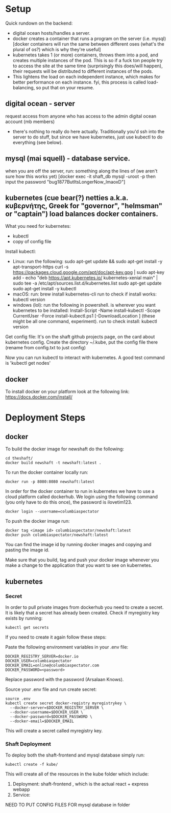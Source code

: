 # Setup

Quick rundown on the backend:
- digital ocean hosts/handles a server.
- docker creates a container that runs a program on the server (i.e. mysql) [docker containers will run the same between different oses (what's the plural of os?) which is why they're useful]
- kubernetes takes 1 (or more) containers, throws them into a pod, and creates multiple instances of the pod. This is so if a fuck ton people try to access the site at the same time (surprisingly this does/will happen), their requests will be distributed to different instances of the pods. 
- This lightens the load on each independent instance, which makes for better performance on each instance. fyi, this process is called load-balancing, so put that on your resume.


## digital ocean - server

request access from anyone who has access to the admin digital ocean account (mb members)
 - there's nothing to really do here actually. Traditionally you'd ssh into the server to do stuff, but since we have kubernetes, just use kubectl to do everything (see below).


## mysql (mai squell) - database service.

when you are off the server, run:
something along the lines of (we aren't sure how this works yet)
[docker exec -it shaft_db mysql -uroot -p
then input the password "bug1877ButItsLongerNow_lmaoxD"]


## kubernetes (cue bear(?) netties a.k.a. κυβερνήτης, Greek for "governor", "helmsman" or "captain") load balances docker containers.  

What you need for kubernetes:
- kubectl
- copy of config file

Install kubectl:
- Linux: 
    run the following:
        sudo apt-get update && sudo apt-get install -y apt-transport-https
        curl -s https://packages.cloud.google.com/apt/doc/apt-key.gpg | sudo apt-key add -
        echo "deb https://apt.kubernetes.io/ kubernetes-xenial main" | sudo tee -a /etc/apt/sources.list.d/kubernetes.list
        sudo apt-get update
        sudo apt-get install -y kubectl
- macOS:
    run: 
        brew install kubernetes-cli
    run to check if install works: 
        kubectl version
- windows (lol):
    run the following in powershell. <path> is wherever you want kubernetes to be installed:
        Install-Script -Name install-kubectl -Scope CurrentUser -Force 
        install-kubectl.ps1 [-DownloadLocation <path>] (these might be all one command, experiment).
    run to check install:
        kubectl version

Get config file:
    It's on the shaft github projects page, on the card about kubernetes config.
    Create the directory ~/.kube, put the config file there (rename from config.txt to just config)

Now you can run kubectl <command> to interact with kubernetes.
A good test command is 'kubectl get nodes'

## docker 

To install docker on your platform look at the following link: https://docs.docker.com/install/

# Deployment Steps

## docker 


To build the docker image for newshaft do the following:

```
cd theshaft/
docker build newshaft -t newshaft:latest .
```

To run the docker container locally run:

```
docker run -p 8080:8080 newshaft:latest
```

In order for the docker container to run in kubernetes we have to use a cloud platform called dockerhub.
We login using the following command (you only have to do this once), the password is ilovetim123.

```
docker login --username=columbiaspectator
```

To push the docker image run:

```
docker tag <image id> columbiaspectator/newshaft:latest
docker push columbiaspectator/newshaft:latest
```

You can find the image id by running docker images and copying and pasting the image id.

Make sure that you build, tag and push your docker image whenever you make a change to the application that you want to see on kubernetes.

## kubernetes

### Secret 

In order to pull private images from dockerhub you need to create a secret. It is likely that a secret has 
already been created. Check if myregistry key exists by running:

```
kubectl get secrets
```
If you need to create it again follow these steps:

Paste the following environment variables in your .env file:

```
DOCKER_REGISTRY_SERVER=docker.io
DOCKER_USER=columbiaspectator
DOCKER_EMAIL=online@columbiaspectator.com
DOCKER_PASSWORD=<password>
```

Replace password with the password (Arsalaan Knows).

Source your .env file and run create secret: 

```
source .env
kubectl create secret docker-registry myregistrykey \
  --docker-server=$DOCKER_REGISTRY_SERVER \
  --docker-username=$DOCKER_USER \
  --docker-password=$DOCKER_PASSWORD \
  --docker-email=$DOCKER_EMAIL
```

This will create a secret called myregistry key. 

### Shaft Deployment 

To deploy both the shaft-frontend and mysql database simply run:

```
kubectl create -f kube/
```
This will create all of the resources in the kube folder which include:

1. Deployment: shaft-frontend , which is the actual react + express webapp
2. Service: 

NEED TO PUT CONFIG FILES FOR mysql database in folder












